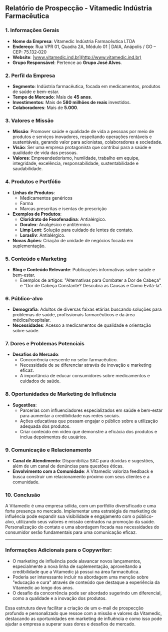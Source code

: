 ## Relatório de Prospecção - Vitamedic Indústria Farmacêutica

### 1. Informações Gerais
- **Nome da Empresa**: Vitamedic Indústria Farmacêutica LTDA
- **Endereço**: Rua VPR 01, Quadra 2A, Módulo 01 | DAIA, Anápolis / GO – CEP: 75.132‐020
- **Website**: [www.vitamedic.ind.br](http://www.vitamedic.ind.br)
- **Grupo Responsável**: Pertence ao **Grupo José Alves**.

### 2. Perfil da Empresa
- **Segmento**: Indústria farmacêutica, focada em medicamentos, produtos de saúde e bem-estar.
- **Tempo de Mercado**: Mais de **45 anos**.
- **Investimentos**: Mais de **580 milhões de reais** investidos.
- **Colaboradores**: Mais de **5.000**.

### 3. Valores e Missão
- **Missão**: Promover saúde e qualidade de vida a pessoas por meio de produtos e serviços inovadores, respeitando operações rentáveis e sustentáveis, gerando valor para acionistas, colaboradores e sociedade.
- **Visão**: Ser uma empresa protagonista que contribui para a saúde e qualidade de vida das pessoas.
- **Valores**: Empreendedorismo, humildade, trabalho em equipe, integridade, excelência, responsabilidade, sustentabilidade e saudabilidade.

### 4. Produtos e Portfólio
- **Linhas de Produtos**:
  - Medicamentos genéricos
  - Farma
  - Marcas prescritas e isentas de prescrição
- **Exemplos de Produtos**:
  - **Cloridrato de Fexofenadina**: Antialérgico.
  - **Doralex**: Analgésico e antitérmico.
  - **Limp Lent**: Solução para cuidado de lentes de contato.
  - **Lorasliv**: Antialérgico.
- **Novas Ações**: Criação de unidade de negócios focada em suplementação.

### 5. Conteúdo e Marketing
- **Blog e Conteúdo Relevante**: Publicações informativas sobre saúde e bem-estar.
  - Exemplos de artigos: "Alternativas para Combater a Dor de Cabeça" e "Dor de Cabeça Constante? Descubra as Causas e Como Evitá-la".
  
### 6. Público-alvo
- **Demografia**: Adultos de diversas faixas etárias buscando soluções para problemas de saúde, profissionais farmacêuticos e da área médica/hospitalar.
- **Necessidades**: Acesso a medicamentos de qualidade e orientação sobre saúde.

### 7. Dores e Problemas Potenciais
- **Desafios do Mercado**:
  - Concorrência crescente no setor farmacêutico.
  - Necessidade de se diferenciar através de inovação e marketing eficaz.
  - A importância de educar consumidores sobre medicamentos e cuidados de saúde.

### 8. Oportunidades de Marketing de Influência
- **Sugestões**:
  - Parcerias com influenciadores especializados em saúde e bem-estar para aumentar a credibilidade nas redes sociais.
  - Ações educativas que possam engajar o público sobre a utilização adequada dos produtos.
  - Criar conteúdo em vídeo que demonstre a eficácia dos produtos e inclua depoimentos de usuários.

### 9. Comunicação e Relacionamento
- **Canal de Atendimento**: Disponibiliza SAC para dúvidas e sugestões, além de um canal de denúncias para questões éticas.
- **Envolvimento com a Comunidade**: A Vitamedic valoriza feedback e busca construir um relacionamento próximo com seus clientes e a comunidade.

### 10. Conclusão
A Vitamedic é uma empresa sólida, com um portfólio diversificado e uma forte presença no mercado. Implementar uma estratégia de marketing de influência pode expandir sua visibilidade e engajamento com o público-alvo, utilizando seus valores e missão centrados na promoção da saúde. Personalização do contato e uma abordagem focada nas necessidades do consumidor serão fundamentais para uma comunicação eficaz.

--- 

### Informações Adicionais para o Copywriter:
- O marketing de influência pode alavancar novos lançamentos, especialmente a nova linha de suplementação, aproveitando a credibilidade que a Vitamedic já possui na área farmacêutica.
- Poderia ser interessante incluir na abordagem uma menção sobre "educação e cura" através de conteúdo que destaque a experiência da Vitamedic ao longo dos anos.
- O desafio da concorrência pode ser abordado sugerindo um diferencial, como a qualidade e a inovação dos produtos.

Essa estrutura deve facilitar a criação de um e-mail de prospecção profundo e personalizado que ressoe com a missão e valores da Vitamedic, destacando as oportunidades em marketing de influência e como isso pode ajudar a empresa a superar suas dores e desafios de mercado.